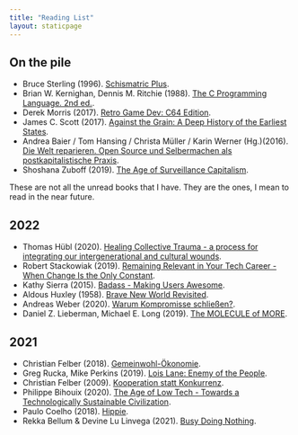 ```yaml
---
title: "Reading List"
layout: staticpage
---
```


## On the pile

- Bruce Sterling (1996). [Schismatric Plus](https://www.goodreads.com/book/show/161296.Schismatrix_Plus).
- Brian W. Kernighan, Dennis M. Ritchie (1988). [The C Programming Language. 2nd ed.](https://en.wikipedia.org/wiki/The_C_Programming_Language).
- Derek Morris (2017). [Retro Game Dev: C64 Edition](https://www.retrogamedev.com/c64edition).
- James C. Scott (2017). [Against the Grain: A Deep History of the Earliest States](https://en.wikipedia.org/wiki/Against_the_Grain:_A_Deep_History_of_the_Earliest_States).
- Andrea Baier / Tom Hansing / Christa Müller / Karin Werner (Hg.)(2016). [Die Welt reparieren. Open Source und Selbermachen als postkapitalistische Praxis](https://www.transcript-verlag.de/978-3-8376-3377-1/die-welt-reparieren/?c=311000220).
- Shoshana Zuboff (2019). [The Age of Surveillance Capitalism](https://en.wikipedia.org/wiki/The_Age_of_Surveillance_Capitalism).

These are not all the unread books that I have. They are the ones, I mean to read in the near future.

## 2022

- Thomas Hübl (2020). [Healing Collective Trauma - a process for integrating our intergenerational and cultural wounds](https://www.collectivetraumabook.com/).
- Robert Stackowiak (2019). [Remaining Relevant in Your Tech Career - When Change Is the Only Constant](https://www.oreilly.com/library/view/remaining-relevant-in/9781484237038/).
- Kathy Sierra (2015). [Badass - Making Users Awesome](https://joelhooks.com/badass-making-users-awesome-by-kathy-sierra).
- Aldous Huxley (1958). [Brave New World Revisited](https://www.huxley.net/bnw-revisited/).
- Andreas Weber (2020). [Warum Kompromisse schließen?](https://shop.duden.de/products/warum-kompromisse-schliessen).
- Daniel Z. Lieberman, Michael E. Long (2019). [The MOLECULE of MORE](https://moleculeofmore.com/).

## 2021

- Christian Felber (2018). [Gemeinwohl-Ökonomie](https://christian-felber.at/buecher/die-gemeinwohl-oekonomie/).
- Greg Rucka, Mike Perkins (2019). [Lois Lane: Enemy of the People](https://www.goodreads.com/book/show/53188794-lois-lane).
- Christian Felber (2009). [Kooperation statt Konkurrenz](https://christian-felber.at/buecher/kooperation-statt-konkurrenz/).
- Philippe Bihouix (2020). [The Age of Low Tech - Towards a Technologically Sustainable Civilization](https://bristoluniversitypress.co.uk/the-age-of-low-tech).
- Paulo Coelho (2018). [Hippie](https://paulocoelho.com/9786073172158/hippie/).
- Rekka Bellum & Devine Lu Linvega (2021). [Busy Doing Nothing](https://100r.co/site/busy_doing_nothing.html).

